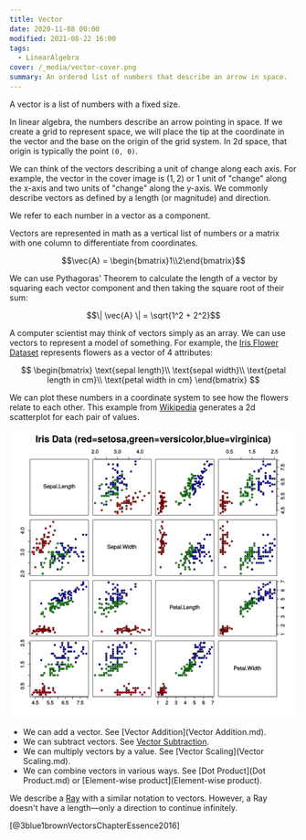 ```yaml
---
title: Vector
date: 2020-11-08 00:00
modified: 2021-08-22 16:00
tags: 
  - LinearAlgebra
cover: /_media/vector-cover.png
summary: An ordered list of numbers that describe an arrow in space.
---
```


A vector is a list of numbers with a fixed size.

In linear algebra, the numbers describe an arrow pointing in space. If we create a grid to represent space, we will place the tip at the coordinate in the vector and the base on the origin of the grid system. In 2d space, that origin is typically the point `(0, 0)`.

We can think of the vectors describing a unit of change along each axis. For example, the vector in the cover image is $(1, 2)$ or 1 unit of "change" along the x-axis and two units of "change" along the y-axis. We commonly describe vectors as defined by a length (or magnitude) and direction.

We refer to each number in a vector as a component.

Vectors are represented in math as a vertical list of numbers or a matrix with one column to differentiate from coordinates.

$$\vec{A} = \begin{bmatrix}1\\2\end{bmatrix}$$

We can use Pythagoras' Theorem to calculate the length of a vector by squaring each vector component and then taking the square root of their sum:

$$\| \vec{A} \| = \sqrt{1^2 + 2^2}$$

A computer scientist may think of vectors simply as an array. We can use vectors to represent a model of something. For example, the [Iris Flower Dataset](https://archive.ics.uci.edu/ml/datasets/iris) represents flowers as a vector of 4 attributes:

$$
\begin{bmatrix}
\text{sepal length}\\
\text{sepal width}\\
\text{petal length in cm}\\
\text{petal width in cm}
\end{bmatrix}
$$

We can plot these numbers in a coordinate system to see how the flowers relate to each other. This example from [Wikipedia](https://commons.wikimedia.org/wiki/File:Iris_dataset_scatterplot.svg) generates a 2d scatterplot for each pair of values.

![Iris scatterplot](../_media/iris-scatterplot.png)

* We can add a vector. See [Vector Addition](Vector Addition.md).
* We can subtract vectors. See [Vector Subtraction](vector-subtraction.md).
* We can multiply vectors by a value. See [Vector Scaling](Vector Scaling.md).
* We can combine vectors in various ways. See [Dot Product](Dot Product.md) or [Element-wise product](Element-wise product).

We describe a [Ray](ray.md) with a similar notation to vectors. However, a Ray doesn't have a length—only a direction to continue infinitely.

[@3blue1brownVectorsChapterEssence2016]
